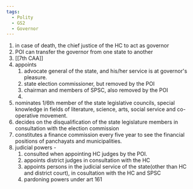 ```yaml
---
tags:
  - Polity
  - GS2
  - Governor
---
```

1. in case of death, the chief justice of the HC to act as governor
2. POI can transfer the governor from one state to another
3. [[7th CAA]]
4. appoints 
	1. advocate general of the state, and his/her service is at governor's pleasure.
	2. state election commissioner, but removed by the POI
	3. chairman and members of SPSC, also removed by the POI
	4. 
5. nominates 1/6th member of the state legislative councils, special knowledge in fields of literature, science, arts, social service and co-operative movement.
6. decides on the disqualification of the state legislature members in consultation with the election commission
7. constitutes a finance commission every five year to see the financial positions of panchayats and municipalities.
8. judicial powers - 
	1. consulted when appointing HC judges by the POI.
	2. appoints district judges in consultation with the HC
	3. appoints persons in the judicial service of the state(other than HC and district court), in cosultation with the HC and SPSC
	4. pardoning powers under art 161